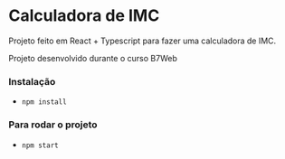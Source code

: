 # Calculadora de IMC

Projeto feito em React + Typescript para fazer uma calculadora de IMC.

Projeto desenvolvido durante o curso B7Web

### Instalação

- `npm install`

### Para rodar o projeto

- `npm start`
